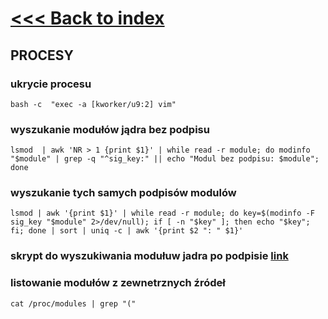 # [<<< Back to index](../CEH_index.md)

## PROCESY


### ukrycie procesu
`bash -c  "exec -a [kworker/u9:2] vim"`

### wyszukanie modułów jądra bez podpisu

`lsmod  | awk 'NR > 1 {print $1}' | while read -r module; do modinfo "$module" | grep -q "^sig_key:" || echo "Modul bez podpisu: $module"; done`

### wyszukanie tych samych podpisów modulów

`lsmod | awk '{print $1}' | while read -r module; do key=$(modinfo -F sig_key "$module" 2>/dev/null); if [ -n "$key" ]; then echo "$key"; fi; done | sort | uniq -c | awk '{print $2 ": " $1}'`


### skrypt do wyszukiwania modułuw jadra po podpisie [link](../scripts/sig_key.sh)

### listowanie modułów z zewnetrznych źródeł
`cat /proc/modules | grep "("`
